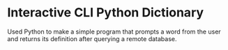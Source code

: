 # Interactive CLI Python Dictionary
Used Python to make a simple program that prompts a word from the user and returns its definition after querying a remote database.
